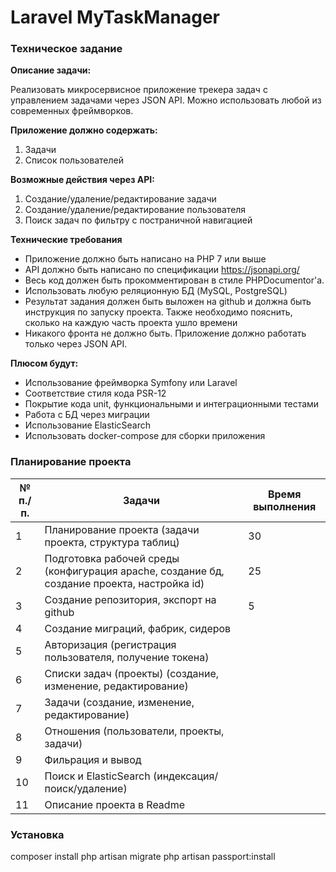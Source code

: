 # Laravel MyTaskManager
### Техническое задание
**Описание задачи:**

Реализовать микросервисное приложение трекера задач с управлением задачами через JSON API. Можно использовать любой из современных фреймворков.

**Приложение должно содержать:**
1) Задачи
2) Список пользователей

**Возможные действия через API:**
1) Создание/удаление/редактирование задачи
2) Создание/удаление/редактирование пользователя
3) Поиск задач по фильтру с постраничной навигацией

**Технические требования**
- Приложение должно быть написано на PHP 7 или выше
- API должно быть написано по спецификации https://jsonapi.org/
- Весь код должен быть прокомментирован в стиле PHPDocumentor'a.
- Использовать любую реляционную БД (MySQL, PostgreSQL)
- Результат задания должен быть выложен на github и должна быть инструкция по запуску проекта. Также необходимо пояснить, сколько на каждую часть проекта ушло времени
- Никакого фронта не должно быть. Приложение должно работать только через JSON API.

**Плюсом будут:**
- Использование фреймворка Symfony или Laravel
- Соответствие стиля кода PSR-12
- Покрытие кода unit, функциональными и интеграционными тестами
- Работа с БД через миграции
- Использование ElasticSearch
- Использовать docker-compose для сборки приложения


### Планирование проекта

| № п./п. | Задачи  | Время выполнения|
| ------------- | ------------- | ------------- |
| 1 | Планирование проекта (задачи проекта, структура таблиц)  | 30  |
| 2 | Подготовка рабочей среды (конфигурация apache, создание бд, создание проекта, настройка id)  | 25 |
| 3 | Создание репозитория, экспорт на github   | 5 |
| 4 | Создание миграций, фабрик, сидеров
| 5 | Авторизация (регистрация пользователя, получение токена)
| 6 | Списки задач (проекты) (создание, изменение, редактирование)
| 7 | Задачи (создание, изменение, редактирование)
| 8 | Отношения (пользователи, проекты, задачи)
| 9 | Фильрация и вывод
| 10 | Поиск и ElasticSearch (индексация/поиск/удаление)
| 11 | Описание проекта в Readme

### Установка

composer install
php artisan migrate
php artisan passport:install
